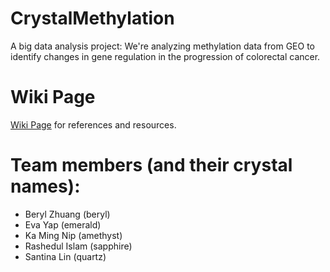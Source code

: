 # CrystalMethylation
A big data analysis project: We're analyzing methylation data from GEO to identify changes in gene regulation in the progression of colorectal cancer. 


# Wiki Page
[Wiki Page](https://github.com/santina/CrystalMethylation/wiki) for references and resources.

# Team members (and their crystal names): 
- Beryl Zhuang (beryl)
- Eva Yap (emerald)
- Ka Ming Nip (amethyst)
- Rashedul Islam (sapphire)
- Santina Lin (quartz)
